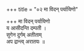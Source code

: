 +++
title = "०२ मा विदन् पर्यायिणो"

+++
मा विदन् पर्यायिणो  
य आसीदन्ति दम्पती ।  
सुगेन दुर्गम् अतीताम्  
अप द्रान्त्व् अरातयः ॥